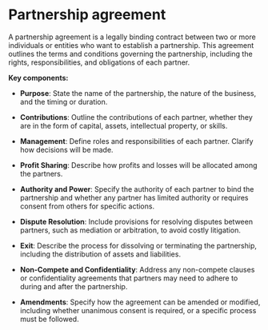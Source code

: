 # Partnership agreement

A partnership agreement is a legally binding contract between two or more individuals or entities who want to establish a partnership. This agreement outlines the terms and conditions governing the partnership, including the rights, responsibilities, and obligations of each partner.

**Key components:**

* **Purpose**: State the name of the partnership, the nature of the business, and the timing or duration.

* **Contributions**: Outline the contributions of each partner, whether they are in the form of capital, assets, intellectual property, or skills.

* **Management**: Define roles and responsibilities of each partner. Clarify how decisions will be made.

* **Profit Sharing**: Describe how profits and losses will be allocated among the partners.

* **Authority and Power**: Specify the authority of each partner to bind the partnership and whether any partner has limited authority or requires consent from others for specific actions.

* **Dispute Resolution**: Include provisions for resolving disputes between partners, such as mediation or arbitration, to avoid costly litigation.

* **Exit**: Describe the process for dissolving or terminating the partnership, including the distribution of assets and liabilities.

* **Non-Compete and Confidentiality**: Address any non-compete clauses or confidentiality agreements that partners may need to adhere to during and after the partnership.

* **Amendments**: Specify how the agreement can be amended or modified, including whether unanimous consent is required, or a specific process must be followed.
